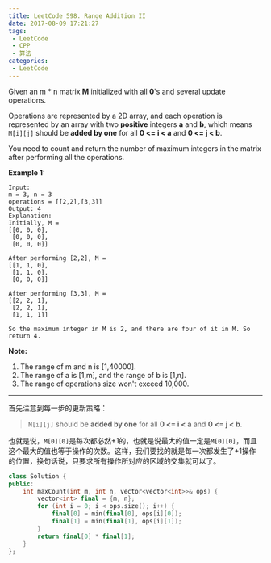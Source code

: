 ```yaml
---
title: LeetCode 598. Range Addition II
date: 2017-08-09 17:21:27
tags:
 - LeetCode
 - CPP
 - 算法
categories:
 - LeetCode
---
```


Given an m * n matrix **M** initialized with all **0**'s and several update operations.

Operations are represented by a 2D array, and each operation is represented by an array with two **positive** integers **a** and **b**, which means `M[i][j]` should be **added by one** for all **0 <= i < a** and **0 <= j < b**.

You need to count and return the number of maximum integers in the matrix after performing all the operations.

**Example 1:**

```
Input: 
m = 3, n = 3
operations = [[2,2],[3,3]]
Output: 4
Explanation: 
Initially, M = 
[[0, 0, 0],
 [0, 0, 0],
 [0, 0, 0]]

After performing [2,2], M = 
[[1, 1, 0],
 [1, 1, 0],
 [0, 0, 0]]

After performing [3,3], M = 
[[2, 2, 1],
 [2, 2, 1],
 [1, 1, 1]]

So the maximum integer in M is 2, and there are four of it in M. So return 4.

```

**Note:**

1. The range of m and n is [1,40000].
2. The range of a is [1,m], and the range of b is [1,n].
3. The range of operations size won't exceed 10,000.

<!-- more -->

------------------

首先注意到每一步的更新策略：

> `M[i][j]` should be **added by one** for all **0 <= i < a** and **0 <= j < b**.

也就是说，`M[0][0]`是每次都必然+1的，也就是说最大的值一定是`M[0][0]`，而且这个最大的值也等于操作的次数。这样，我们要找的就是每一次都发生了+1操作的位置，换句话说，只要求所有操作所对应的区域的交集就可以了。

```cpp
class Solution {
public:
    int maxCount(int m, int n, vector<vector<int>>& ops) {
        vector<int> final = {m, n};
        for (int i = 0; i < ops.size(); i++) {
            final[0] = min(final[0], ops[i][0]);
            final[1] = min(final[1], ops[i][1]);
        }
        return final[0] * final[1];
    }
};
```

